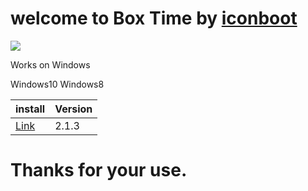 # welcome to Box Time by [iconboot](https://twitter.com/iconboot)
                                       
                                       
                                       
                  
 
  
  
  
  
   ![](icons.ico)
   

Works on Windows

Windows10 Windows8
 
 | install | Version |
 |---------|----------|
 |  [Link](https://github.com/iconboot/box.time/blob/master/box%20time.exe?raw=true)  |  2.1.3  |

 
 # Thanks for your use.
